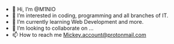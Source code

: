 - 👋 Hi, I’m @M1NIO
- 👀 I’m interested in coding, programming and all branches of IT.
- 🌱 I’m currently learning Web Development and more.
- 💞️ I’m looking to collaborate on ...
- 📫 How to reach me Mickey.account@protonmail.com
<!---
M1NIO/M1NIO is a ✨ special ✨ repository because its `README.md` (this file) appears on your GitHub profile.
You can click the Preview link to take a look at your changes.
--->
